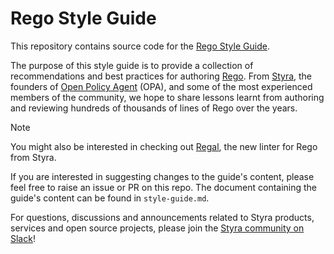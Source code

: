 # Rego Style Guide

This repository contains source code for the
[Rego Style Guide](https://docs.styra.com/opa/rego-style-guide).

The purpose of this style guide is to provide a collection of recommendations
and best practices for authoring
[Rego](https://www.openpolicyagent.org/docs/latest/policy-language/).
From [Styra](https://www.styra.com), the founders of
[Open Policy Agent](https://www.openpolicyagent.org) (OPA),
and some of the most experienced members of the community,
we hope to share lessons learnt from authoring and reviewing hundreds of
thousands of lines of Rego over the years.

> [!NOTE]
> You might also be interested in checking out [Regal](https://docs.styra.com/regal),
> the new linter for Rego from Styra.

If you are interested in suggesting changes to the guide's content,
please feel free to raise an issue or PR on this repo. The document
containing the guide's content can be found in `style-guide.md`.

For questions, discussions and announcements related to Styra products,
services and open source projects, please join the
[Styra community on Slack](https://communityinviter.com/apps/styracommunity/signup)!
